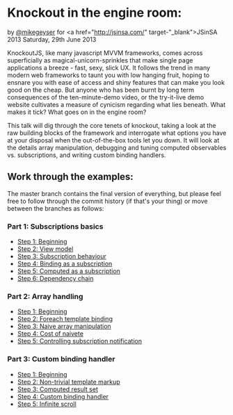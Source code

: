 Knockout in the engine room:
===========================
by <a href="http://twitter.com/mikegeyser" target="_blank">@mikegeyser</a>
for <a href="http://jsinsa.com/" target-"_blank">JSinSA 2013</a>
Saturday, 29th June 2013

KnockoutJS, like many javascript MVVM frameworks, comes across superficially as magical-unicorn-sprinkles that make single page applications a breeze - fast, sexy, slick UX. It follows the trend in many modern web frameworks to taunt you with low hanging fruit, hoping to ensnare you with ease of access and shiny features that can make you look good on the cheap. But anyone who has been burnt by long term consequences of the ten-minute-demo video, or the try-it-live demo website cultivates a measure of cynicism regarding what lies beneath. What makes it tick? What goes on in the engine room? 

This talk will dig through the core tenets of knockout, taking a look at the raw building blocks of the framework and interrogate what options you have at your disposal when the out-of-the-box tools let you down. It will look at the details array manipulation, debugging and tuning computed observables vs. subscriptions, and writing custom binding handlers.

## Work through the examples: ##

The master branch contains the final version of everything, but please feel free to follow through the commit history (if that's your thing) or move between the branches as follows:

### Part 1: Subscriptions basics ###
- <a href="https://github.com/mikegeyser/knockout-in-the-engine-room/tree/1-1">Step 1: Beginning</a>
- <a href="https://github.com/mikegeyser/knockout-in-the-engine-room/tree/1-2">Step 2: View model</a>
- <a href="https://github.com/mikegeyser/knockout-in-the-engine-room/tree/1-3">Step 3: Subscription behaviour</a>
- <a href="https://github.com/mikegeyser/knockout-in-the-engine-room/tree/1-4">Step 4: Binding as a subscription</a>
- <a href="https://github.com/mikegeyser/knockout-in-the-engine-room/tree/1-5">Step 5: Computed as a subscription</a>
- <a href="https://github.com/mikegeyser/knockout-in-the-engine-room/tree/1-6">Step 6: Dependency chain</a>

### Part 2: Array handling ###
- <a href="https://github.com/mikegeyser/knockout-in-the-engine-room/tree/2-1">Step 1: Beginning</a>
- <a href="https://github.com/mikegeyser/knockout-in-the-engine-room/tree/2-2">Step 2: Foreach template binding</a>
- <a href="https://github.com/mikegeyser/knockout-in-the-engine-room/tree/2-3">Step 3: Naive array manipulation</a>
- <a href="https://github.com/mikegeyser/knockout-in-the-engine-room/tree/2-4">Step 4: Cost of naivete</a>
- <a href="https://github.com/mikegeyser/knockout-in-the-engine-room/tree/2-5">Step 5: Controlling subscription notification</a>

### Part 3: Custom binding handler ###
- <a href="https://github.com/mikegeyser/knockout-in-the-engine-room/tree/3-1">Step 1: Beginning</a>
- <a href="https://github.com/mikegeyser/knockout-in-the-engine-room/tree/3-2">Step 2: Non-trivial template markup</a>
- <a href="https://github.com/mikegeyser/knockout-in-the-engine-room/tree/3-3">Step 3: Computed result set</a>
- <a href="https://github.com/mikegeyser/knockout-in-the-engine-room/tree/3-4">Step 4: Custom binding handler</a>
- <a href="https://github.com/mikegeyser/knockout-in-the-engine-room/tree/3-5">Step 5: Infinite scroll</a>
